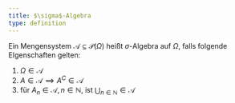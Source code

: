 ```yaml
---
title: $\sigma$-Algebra
type: definition
---
```


Ein Mengensystem $\mathcal{A} \subseteq \mathcal{P}(\Omega)$ heißt $\sigma$-Algebra auf $\Omega$, falls folgende EIgenschaften gelten:
1. $\Omega \in \mathcal{A}$
2. $A \in \mathcal{A} \implies A^C \in \mathcal{A}$
3. für $A_n \in \mathcal{A}, n \in \mathbb{N}$, ist $\bigcup_{n \in \mathbb{N}} \in \mathcal{A}$